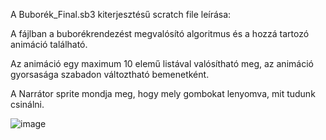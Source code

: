A Buborék_Final.sb3 kiterjesztésű scratch file leírása:

A fájlban a buborékrendezést megvalósító algoritmus és a hozzá tartozó animáció található.

Az animáció egy maximum 10 elemű listával valósítható meg, az animáció gyorsasága szabadon változtható bemenetként.

A Narrátor sprite mondja meg, hogy mely gombokat lenyomva, mit tudunk csinálni.

![image](https://github.com/user-attachments/assets/f2fea552-23f1-497a-9b3d-621905695a0a)
